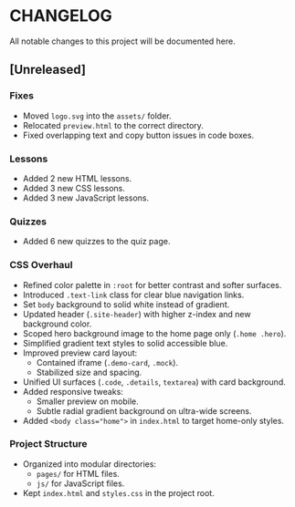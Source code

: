 # CHANGELOG

All notable changes to this project will be documented here.

## [Unreleased]

### Fixes
- Moved `logo.svg` into the `assets/` folder.
- Relocated `preview.html` to the correct directory.
- Fixed overlapping text and copy button issues in code boxes.

### Lessons
- Added 2 new HTML lessons.
- Added 3 new CSS lessons.
- Added 3 new JavaScript lessons.

### Quizzes
- Added 6 new quizzes to the quiz page.

### CSS Overhaul
- Refined color palette in `:root` for better contrast and softer surfaces.
- Introduced `.text-link` class for clear blue navigation links.
- Set `body` background to solid white instead of gradient.
- Updated header (`.site-header`) with higher z-index and new background color.
- Scoped hero background image to the home page only (`.home .hero`).
- Simplified gradient text styles to solid accessible blue.
- Improved preview card layout:
  - Contained iframe (`.demo-card`, `.mock`).
  - Stabilized size and spacing.
- Unified UI surfaces (`.code`, `.details`, `textarea`) with card background.
- Added responsive tweaks:
  - Smaller preview on mobile.
  - Subtle radial gradient background on ultra-wide screens.
- Added `<body class="home">` in `index.html` to target home-only styles.

### Project Structure
- Organized into modular directories:
  - `pages/` for HTML files.
  - `js/` for JavaScript files.
- Kept `index.html` and `styles.css` in the project root.
